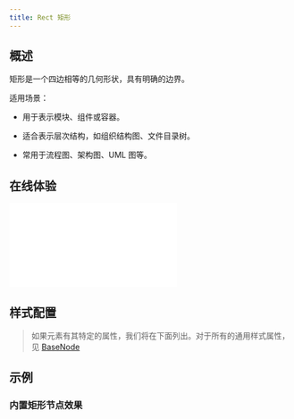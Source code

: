 ```yaml
---
title: Rect 矩形
---
```


## 概述

矩形是一个四边相等的几何形状，具有明确的边界。

适用场景：

- 用于表示模块、组件或容器。

- 适合表示层次结构，如组织结构图、文件目录树。

- 常用于流程图、架构图、UML 图等。

## 在线体验

<embed src="@/common/api/elements/nodes/rect.md"></embed>

## 样式配置

> 如果元素有其特定的属性，我们将在下面列出。对于所有的通用样式属性，见 [BaseNode](/manual/element/node/build-in/base-node)

## 示例

### 内置矩形节点效果

<Playground path="element/node/demo/rect.js" rid="default-rect-node"></Playground>
